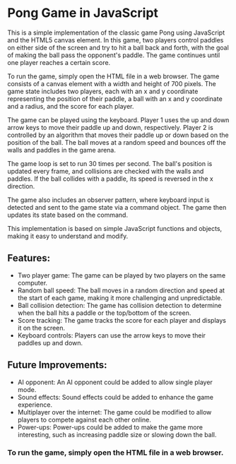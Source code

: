 # Pong Game in JavaScript

This is a simple implementation of the classic game Pong using JavaScript and the HTML5 canvas element. In this game, two players control paddles on either side of the screen and try to hit a ball back and forth, with the goal of making the ball pass the opponent's paddle. The game continues until one player reaches a certain score.

To run the game, simply open the HTML file in a web browser. The game consists of a canvas element with a width and height of 700 pixels. The game state includes two players, each with an x and y coordinate representing the position of their paddle, a ball with an x and y coordinate and a radius, and the score for each player.

The game can be played using the keyboard. Player 1 uses the up and down arrow keys to move their paddle up and down, respectively. Player 2 is controlled by an algorithm that moves their paddle up or down based on the position of the ball. The ball moves at a random speed and bounces off the walls and paddles in the game arena.

The game loop is set to run 30 times per second. The ball's position is updated every frame, and collisions are checked with the walls and paddles. If the ball collides with a paddle, its speed is reversed in the x direction.

The game also includes an observer pattern, where keyboard input is detected and sent to the game state via a command object. The game then updates its state based on the command.

This implementation is based on simple JavaScript functions and objects, making it easy to understand and modify.

## Features:

* Two player game: The game can be played by two players on the same computer.
* Random ball speed: The ball moves in a random direction and speed at the start of each game, making it more challenging and unpredictable.
* Ball collision detection: The game has collision detection to determine when the ball hits a paddle or the top/bottom of the screen.
* Score tracking: The game tracks the score for each player and displays it on the screen.
* Keyboard controls: Players can use the arrow keys to move their paddles up and down.

## Future Improvements:

* AI opponent: An AI opponent could be added to allow single player mode.
* Sound effects: Sound effects could be added to enhance the game experience.
* Multiplayer over the internet: The game could be modified to allow players to compete against each other online.
* Power-ups: Power-ups could be added to make the game more interesting, such as increasing paddle size or slowing down the ball.

### To run the game, simply open the HTML file in a web browser.
